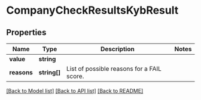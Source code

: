 # CompanyCheckResultsKybResult

## Properties
Name | Type | Description | Notes
------------ | ------------- | ------------- | -------------
**value** | **string** |  | 
**reasons** | **string[]** | List of possible reasons for a FAIL score. | 

[[Back to Model list]](../README.md#documentation-for-models) [[Back to API list]](../README.md#documentation-for-api-endpoints) [[Back to README]](../README.md)


